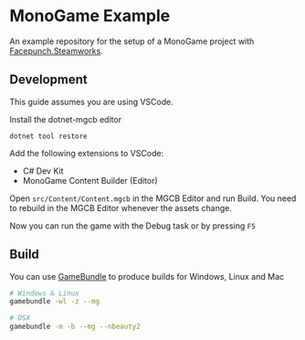 # MonoGame Example

An example repository for the setup of a MonoGame project with [Facepunch.Steamworks](https://github.com/Facepunch/Facepunch.Steamworks).

## Development
This guide assumes you are using VSCode.

Install the dotnet-mgcb editor
```shell
dotnet tool restore
```
Add the following extensions to VSCode:
- C# Dev Kit
- MonoGame Content Builder (Editor)

Open `src/Content/Content.mgcb` in the MGCB Editor and run Build. You need to rebuild in the MGCB Editor whenever the assets change.

Now you can run the game with the Debug task or by pressing `F5`


## Build
You can use [GameBundle](https://github.com/Ellpeck/GameBundle) to produce builds for Windows, Linux and Mac

```bash
# Windows & Linux
gamebundle -wl -z --mg

# OSX
gamebundle -m -b --mg --nbeauty2
```